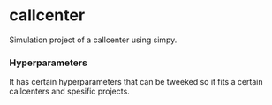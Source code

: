 # callcenter
Simulation project of a callcenter using simpy.

### Hyperparameters
It has certain hyperparameters that can be tweeked so it fits a certain callcenters and spesific projects.
